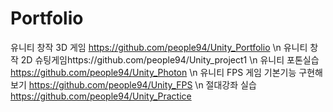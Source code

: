 # Portfolio
유니티 창작 3D 게임 https://github.com/people94/Unity_Portfolio \n
유니티 창작 2D 슈팅게임https://github.com/people94/Unity_project1 \n
유니티 포톤실습 https://github.com/people94/Unity_Photon \n
유니티 FPS 게임 기본기능 구현해보기 https://github.com/people94/Unity_FPS \n
절대강좌 실습 https://github.com/people94/Unity_Practice
